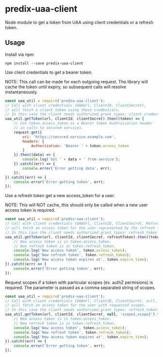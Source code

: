 # predix-uaa-client
Node module to get a token from UAA using client credentials or a refresh token.

## Usage
Install via npm

```
npm install --save predix-uaa-client
```

Use client credentials to get a bearer token.

NOTE: This call can be made for each outgoing request.  The library will cache the token until expiry, so subsequent calls will resolve instantaneously.

```javascript
const uaa_util = require('predix-uaa-client');
// Call with client credentials (UAAUrl, ClientID, ClientSecret),
// will fetch a client token using these credentials.
// In this case the client needs authorized_grant_types: client_credentials
uaa_util.getToken(url, clientId, clientSecret).then((token) => {
    // Use token.access_token as a Bearer token Authroization header
    // in calls to secured services.
    request.get({
        uri: 'https://secured.service.example.com',
        headers: {
            Authorization: 'Bearer ' + token.access_token
        }
    }).then((data) => {
        console.log('Got ' + data + ' from service');
    }).catch((err) => {
        console.error('Error getting data', err);
    });
}).catch((err) => {
    console.error('Error getting token', err);
});
```

Use a refresh token get a new access_token for a user.

NOTE: This will NOT cache, this should only be called when a new user access token is required.

```javascript
const uaa_util = require('predix-uaa-client');
// Call with client credentials (UAAUrl, ClientID, ClientSecret, RefreshToken),
// will fetch an access token for the user represented by the refresh token.
// In this case the client needs authorized_grant_types: refresh_token
uaa_util.getToken(url, clientId, clientSecret, refreshToken).then((token) => {
    // New access token is in token.access_token.
    // New refresh token is in token.refresh_token.
    console.log('New access token', token.access_token);
    console.log('New refresh token', token.refresh_token);
    console.log('New access token expires at', token.expire_time);
}).catch((err) => {
    console.error('Error getting token', err);
});
```

Request scopes if a token with particular scopes (ex. authZ permisions) is required.
The parameter is passed as a comma separated string of scopes.

```javascript
const uaa_util = require('predix-uaa-client');
// Call with client credentials (UAAUrl, ClientID, ClientSecret, null, scopes),
// will fetch an access token for the user with requested scopes.
// In this case the client needs authorized_grant_types: refresh_token
uaa_util.getToken(url, clientId, clientSecret, null, 'scope1,scope2').then((token) => {
    // New access token is in token.access_token.
    // New refresh token is in token.refresh_token.
    console.log('New access token', token.access_token);
    console.log('New refresh token', token.refresh_token);
    console.log('New access token expires at', token.expire_time);
}).catch((err) => {
    console.error('Error getting token', err);
});
```